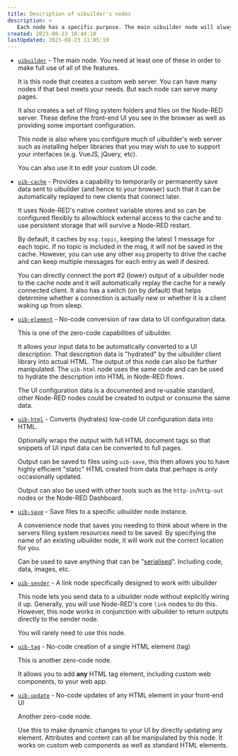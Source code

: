 ```yaml
---
title: Description of uibuilder's nodes
description: >
   Each node has a specific purpose. The main uibuilder node will always be needed. The other nodes play a supporting role.
created: 2023-08-23 10:44:10
lastUpdated: 2023-08-23 11:05:19
---
```


* [`uibuilder`](nodes/uibuilder.md) - The main node. You need at least one of these in order to make full use of all of the features.

  It is this node that creates a custom web server. You can have many nodes if that best meets your needs. But each node can serve many pages.
  
  It also creates a set of filing system folders and files on the Node-RED server. These define the front-end UI you see in the browser as well as providing some important configuration.

  This node is also where you configure much of uibuilder's web server such as installing helper libraries that you may wish to use to support your interfaces (e.g. VueJS, jQuery, etc).
  
  You can also use it to edit your custom UI code.

* [`uib-cache`](nodes/uib-cache.md) - Provides a capability to temporarily or permanently save data sent to uibuilder (and hence to your browser) such that it can be automatically replayed to new clients that connect later.

  It uses Node-RED's native context variable stores and so can be configured flexibly to allow/block external access to the cache and to use persistent storage that will survive a Node-RED restart.

  By default, it caches by `msg.topic`, keeping the latest 1 message for each topic. If no topic is included in the msg, it will not be saved in the cache. However, you can use any other `msg` property to drive the cache and can keep multiple messages for each entry as well if desired.
  
  You can directly connect the port #2 (lower) output of a uibuilder node to the cache node and it will automatically replay the cache for a newly connected client. It also has a switch (on by default) that helps determine whether a connection is actually new or whether it is a client waking up from sleep.
  
* [`uib-element`](nodes/uib-element.md) - No-code conversion of raw data to UI configuration data.
  
  This is one of the zero-code capabilities of uibuilder.

  It allows your input data to be automatically converted to a UI description. That description data is "hydrated" by the uibuilder client library into actual HTML. The output of this node can also be further manipulated. The `uib-html` node uses the same code and can be used to hydrate the description into HTML in Node-RED flows.
  
  The UI configuration data is a documented and re-usable standard, other Node-RED nodes could be created to output or consume the same data.

* [`uib-html`](nodes/uib-html.md) - Converts (hydrates) low-code UI configuration data into HTML.

  Optionally wraps the output with full HTML document tags so that snippets of UI input data can be converted to full pages.

  Output can be saved to files using `uib-save`, this then allows you to have highly efficient "static" HTML created from data that perhaps is only occasionally updated.

  Output can also be used with other tools such as the `http-in`/`http-out` nodes or the Node-RED Dashboard.

* [`uib-save`](nodes/uib-save.md) - Save files to a specific uibuilder node instance.
  
  A convenience node that saves you needing to think about where in the servers filing system resources need to be saved.
  By specifying the name of an existing uibuilder node, it will work out the correct location for you.

  Can be used to save anything that can be "[serialised](https://developer.mozilla.org/en-US/docs/Glossary/Serialization)". Including code, data, images, etc.

* [`uib-sender`](nodes/uib-sender.md) - A link node specifically designed to work with uibuilder
  
  This node lets you send data to a uibuilder node without explicitly wiring it up. Generally, you will use Node-RED's core `link` nodes to do this. However, this node works in conjunction with uibuilder to return outputs directly to the sender node.

  You will rarely need to use this node.

* [`uib-tag`](nodes/uib-tag.md) - No-code creation of a single HTML element (tag)
  
  This is another zero-code node.
  
  It allows you to add **any** HTML tag element, including custom web components, to your web app.

* [`uib-update`](nodes/uib-update.md) - No-code updates of any HTML element in your front-end UI
  
  Another zero-code node.
  
  Use this to make dynamic changes to your UI by directly updating any element. Attributes and content can all be manipulated by this node. It works on custom web components as well as standard HTML elements.
